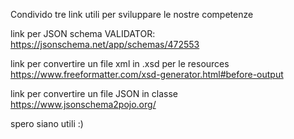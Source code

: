 Condivido tre link utili per sviluppare le nostre competenze

link per JSON schema VALIDATOR:
https://jsonschema.net/app/schemas/472553

link per convertire un file xml in .xsd per le resources
https://www.freeformatter.com/xsd-generator.html#before-output


link per convertire un file JSON in classe 
https://www.jsonschema2pojo.org/

spero siano utili :)

